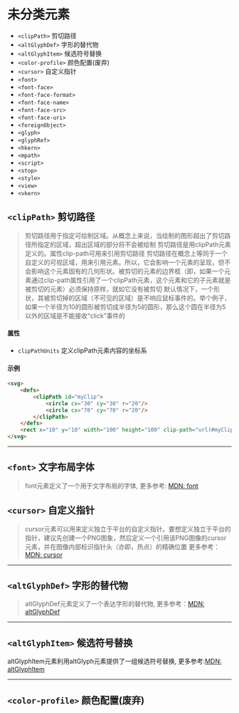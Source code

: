 # 未分类元素
- `<clipPath>` 剪切路径
- `<altGlyphDef>` 字形的替代物
- `<altGlyphItem>` 候选符号替换
- `<color-profile>` 颜色配置(废弃)
- `<cursor>` 自定义指针
- `<font>`
- `<font-face>`
- `<font-face-format>`
- `<font-face-name>`
- `<font-face-src>`
- `<font-face-uri>`
- `<foreignObject>`
- `<glyph>`
- `<glyphRef>`
- `<hkern>`
- `<mpath>`
- `<script>`
- `<stop>`
- `<style>`
- `<view>`
- `<vkern>`


## `<clipPath>` 剪切路径
>剪切路径用于指定可绘制区域。从概念上来说，当绘制的图形超出了剪切路径所指定的区域，超出区域的部分将不会被绘制
>剪切路径是用clipPath元素定义的。属性clip-path可用来引用剪切路径
>剪切路径在概念上等同于一个自定义的可视区域，用来引用元素。所以，它会影响一个元素的呈现，但不会影响这个元素固有的几何形状。被剪切的元素的边界框（即，如果一个元素通过clip-path属性引用了一个clipPath元素，这个元素和它的子元素就是被剪切的元素）必须保持原样，就如它没有被剪切
>默认情况下，一个形状，其被剪切掉的区域（不可见的区域）是不响应鼠标事件的。举个例子，如果一个半径为10的圆形被剪切成半径为5的圆形，那么这个圆在半径为5以外的区域是不能接收“click”事件的

#### 属性
- `clipPathUnits` 定义clipPath元素内容的坐标系

#### 示例
````html
<svg>
    <defs>
        <clipPath id="myClip">
            <circle cx="30" cy="30" r="20"/>
            <circle cx="70" cy="70" r="20"/>
        </clipPath>
    </defs>
    <rect x="10" y="10" width="100" height="100" clip-path="url(#myClip)"/>
</svg>
````

---

## `<font>` 文字布局字体
>font元素定义了一个用于文字布局的字体, 更多参考: [MDN: font](https://developer.mozilla.org/zh-CN/docs/Web/SVG/Element/font)



## `<cursor>` 自定义指针
>cursor元素可以用来定义独立于平台的自定义指针。要想定义独立于平台的指针，建议先创建一个PNG图象，然后定义一个引用该PNG图像的cursor元素，并在图像内部标识指针头（亦即，热点）的精确位置
>更多参考：[MDN: cursor](https://developer.mozilla.org/zh-CN/docs/Web/SVG/Element/cursor)

---

## `<altGlyphDef>` 字形的替代物
>altGlyphDef元素定义了一个表达字形的替代物, 更多参考：[MDN: altGlyphDef](https://developer.mozilla.org/zh-CN/docs/Web/SVG/Element/altGlyphDef)

---

## `<altGlyphItem>` 候选符号替换
altGlyphItem元素利用altGlyph元素提供了一组候选符号替换, 更多参考:[MDN: altGlyphItem](https://developer.mozilla.org/zh-CN/docs/Web/SVG/Element/altGlyphItem)

---

## `<color-profile>` 颜色配置(废弃)